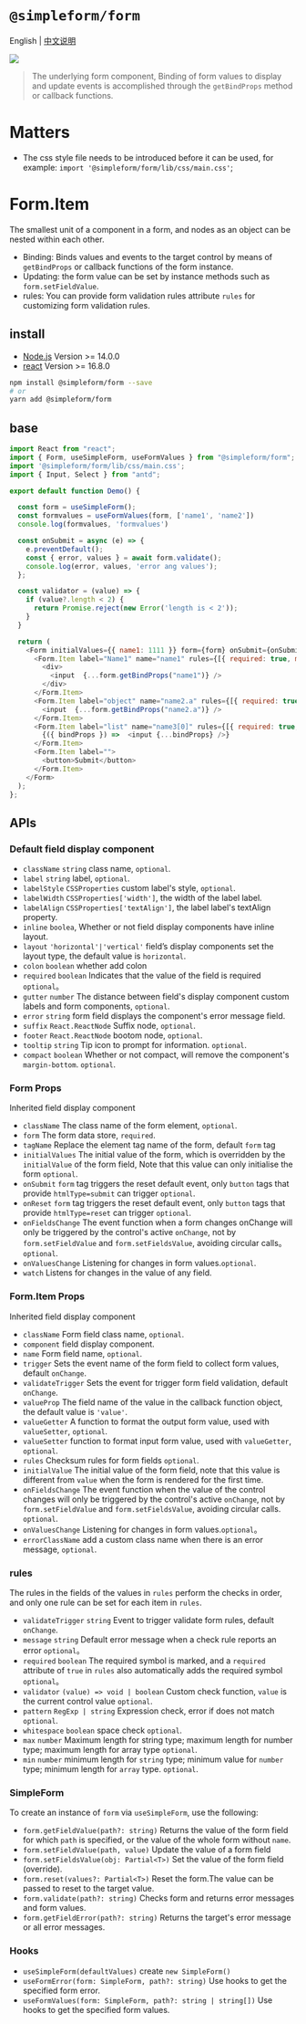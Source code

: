 # `@simpleform/form`
English | [中文说明](./README_CN.md)

[![](https://img.shields.io/badge/version-2.0.0-green)](https://www.npmjs.com/package/@simpleform/form)

> The underlying form component, Binding of form values to display and update events is accomplished through the `getBindProps` method or callback functions.

# Matters
- The css style file needs to be introduced before it can be used, for example: `import '@simpleform/form/lib/css/main.css'`;

# Form.Item

The smallest unit of a component in a form, and nodes as an object can be nested within each other.

- Binding: Binds values and events to the target control by means of `getBindProps` or callback functions of the form instance.
- Updating: the form value can be set by instance methods such as `form.setFieldValue`.
- rules: You can provide form validation rules attribute `rules` for customizing form validation rules.

## install
- [Node.js](https://nodejs.org/en/) Version >= 14.0.0
- [react](https://react.docschina.org/) Version >= 16.8.0
```bash
npm install @simpleform/form --save
# or
yarn add @simpleform/form
```

## base

```javascript
import React from "react";
import { Form, useSimpleForm, useFormValues } from "@simpleform/form";
import '@simpleform/form/lib/css/main.css';
import { Input, Select } from "antd";

export default function Demo() {

  const form = useSimpleForm();
  const formvalues = useFormValues(form, ['name1', 'name2'])
  console.log(formvalues, 'formvalues')

  const onSubmit = async (e) => {
    e.preventDefault();
    const { error, values } = await form.validate();
    console.log(error, values, 'error ang values');
  };

  const validator = (value) => {
    if (value?.length < 2) {
      return Promise.reject(new Error('length is < 2'));
    }
  }

  return (
    <Form initialValues={{ name1: 1111 }} form={form} onSubmit={onSubmit}>
      <Form.Item label="Name1" name="name1" rules={[{ required: true, message: 'name1 is Empty' }, { validator: validator, message: 'validator error' }]}>
        <div>
          <input  {...form.getBindProps("name1")} />
        </div>
      </Form.Item>
      <Form.Item label="object" name="name2.a" rules={[{ required: true, message: 'name2.a is empty' }]}>
        <input  {...form.getBindProps("name2.a")} />
      </Form.Item>
      <Form.Item label="list" name="name3[0]" rules={[{ required: true, message: 'name3[0] is empty' }]}>
        {({ bindProps }) =>  <input {...bindProps} />}
      </Form.Item>
      <Form.Item label="">
        <button>Submit</button>
      </Form.Item>
    </Form>
  );
};
```
## APIs

### Default field display component

- `className` `string` class name, `optional`.
- `label` `string` label, `optional`.
- `labelStyle` `CSSProperties` custom label's style, `optional`.
- `labelWidth` `CSSProperties['width']`, the width of the label label.
- `labelAlign` `CSSProperties['textAlign']`, the label label's textAlign property.
- `inline` `boolea`, Whether or not field display components have inline layout.
- `layout` `'horizontal'|'vertical'` field’s display components set the layout type, the default value is `horizontal`.
- `colon` `boolean` whether add colon
- `required` `boolean` Indicates that the value of the field is required `optional`。
- `gutter` `number` The distance between field's display component custom labels and form components, `optional`.
- `error` `string` form field displays the component's error message field.
- `suffix` `React.ReactNode` Suffix node, `optional`.
- `footer` `React.ReactNode` bootom node, `optional`.
- `tooltip` `string` Tip icon to prompt for information. `optional`.
- `compact` `boolean` Whether or not compact, will remove the component's `margin-bottom`. `optional`.

### Form Props
Inherited field display component

- `className` The class name of the form element, `optional`.
- `form` The form data store, `required`.
- `tagName` Replace the element tag name of the form, default `form` tag
- `initialValues` The initial value of the form, which is overridden by the `initialValue` of the form field, Note that this value can only initialise the form `optional`.
- `onSubmit` `form` tag triggers the reset default event, only `button` tags that provide `htmlType=submit` can trigger `optional`.
- `onReset` `form` tag triggers the reset default event, only `button` tags that provide `htmlType=reset` can trigger `optional`.
- `onFieldsChange` The event function when a form changes onChange will only be triggered by the control's active `onChange`, not by `form.setFieldValue` and `form.setFieldsValue`, avoiding circular calls。`optional`.
- `onValuesChange` Listening for changes in form values.`optional`.
- `watch` Listens for changes in the value of any field.

### Form.Item Props
Inherited field display component

- `className` Form field class name, `optional`.
- `component` field display component. 
- `name` Form field name, `optional`.
- `trigger` Sets the event name of the form field to collect form values, default `onChange`.
- `validateTrigger` Sets the event for trigger form field validation, default `onChange`.
- `valueProp` The field name of the value in the callback function object, the default value is `'value'`.
- `valueGetter` A function to format the output form value, used with `valueSetter`, `optional`.
- `valueSetter` function to format input form value, used with `valueGetter`, `optional`.
- `rules` Checksum rules for form fields `optional`.
- `initialValue` The initial value of the form field, note that this value is different from `value` when the form is rendered for the first time.
- `onFieldsChange` The event function when the value of the control changes will only be triggered by the control's active `onChange`, not by `form.setFieldValue` and `form.setFieldsValue`, avoiding circular calls. `optional`.
- `onValuesChange` Listening for changes in form values.`optional`。
- `errorClassName` add a custom class name when there is an error message, `optional`.

### rules
The rules in the fields of the values in `rules` perform the checks in order, and only one rule can be set for each item in `rules`.
- `validateTrigger` `string` Event to trigger validate form rules, default `onChange`.
- `message` `string` Default error message when a check rule reports an error `optional`。
- `required` `boolean` The required symbol is marked, and a `required` attribute of `true` in `rules` also automatically adds the required symbol `optional`。
- `validator` `(value) => void | boolean` Custom check function, `value` is the current control value `optional`.
- `pattern` `RegExp | string` Expression check, error if does not match `optional`.
- `whitespace` `boolean` space check `optional`.
- `max` `number` Maximum length for string type; maximum length for number type; maximum length for array type `optional`.
- `min` `number` minimum length for `string` type; minimum value for `number` type; minimum length for `array` type. `optional`.

### SimpleForm
To create an instance of `form` via `useSimpleForm`, use the following:
- `form.getFieldValue(path?: string)` Returns the value of the form field for which `path` is specified, or the value of the whole form without `name`.
- `form.setFieldValue(path, value)` Update the value of a form field
- `form.setFieldsValue(obj: Partial<T>)` Set the value of the form field (override).
- `form.reset(values?: Partial<T>)` Reset the form.The value can be passed to reset to the target value.
- `form.validate(path?: string)` Checks form and returns error messages and form values.
- `form.getFieldError(path?: string)` Returns the target's error message or all error messages.

### Hooks

- `useSimpleForm(defaultValues)` create `new SimpleForm()`
- `useFormError(form: SimpleForm, path?: string)` Use hooks to get the specified form error.
- `useFormValues(form: SimpleForm, path?: string | string[])` Use hooks to get the specified form values.
